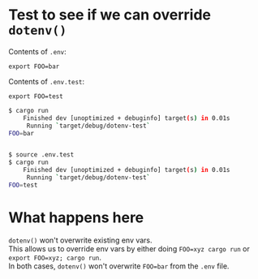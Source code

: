 # Test to see if we can override `dotenv()`

Contents of `.env`:
```
export FOO=bar
```

Contents of `.env.test`:
```
export FOO=test
```

```bash
$ cargo run
    Finished dev [unoptimized + debuginfo] target(s) in 0.01s
     Running `target/debug/dotenv-test`
FOO=bar


$ source .env.test
$ cargo run
    Finished dev [unoptimized + debuginfo] target(s) in 0.01s
     Running `target/debug/dotenv-test`
FOO=test
```

# What happens here

`dotenv()` won't overwrite existing env vars.  
This allows us to override env vars by either doing `FOO=xyz cargo run` or `export FOO=xyz; cargo run`.  
In both cases, `dotenv()` won't overwrite `FOO=bar` from the `.env` file.
